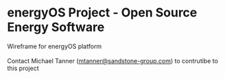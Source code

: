 # energyOS Project - Open Source Energy Software

Wireframe for energyOS platform <br />
<br />
Contact Michael Tanner (mtanner@sandstone-group.com) to contrutibe to this project
